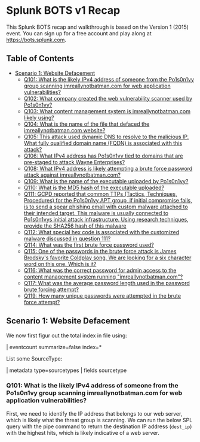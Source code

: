 # Splunk BOTS v1 Recap

This Splunk BOTS recap and walkthrough is based on the Version 1 (2015) event. You can sign up for a free account and play along at https://bots.splunk.com.

## Table of Contents

* [Scenario 1: Website Defacement](#scenario-1-website-defacement)
    * [Q101: What is the likely IPv4 address of someone from the Po1s0n1vy group scanning imreallynotbatman.com for web application vulnerabilities?](#q101-what-is-the-likely-ipv4-address-of-someone-from-the-po1s0n1vy-group-scanning-imreallynotbatmancom-for-web-application-vulnerabilities)
    * [Q102: What company created the web vulnerability scanner used by Po1s0n1vy?](#q102-what-company-created-the-web-vulnerability-scanner-used-by-po1s0n1vy)
    * [Q103: What content management system is imreallynotbatman.com likely using?](#q103-what-content-management-system-is-imreallynotbatmancom-likely-using)
    * [Q104: What is the name of the file that defaced the imreallynotbatman.com website?](#q104-what-is-the-name-of-the-file-that-defaced-the-imreallynotbatmancom-website)
    * [Q105: This attack used dynamic DNS to resolve to the malicious IP. What fully qualified domain name (FQDN) is associated with this attack?](#q105-this-attack-used-dynamic-dns-to-resolve-to-the-malicious-ip-what-fully-qualified-domain-name-fqdn-is-associated-with-this-attack)
    * [Q106: What IPv4 address has Po1s0n1vy tied to domains that are pre-staged to attack Wayne Enterprises?](#q106-what-ipv4-address-has-po1s0n1vy-tied-to-domains-that-are-pre-staged-to-attack-wayne-enterprises)
    * [Q108: What IPv4 address is likely attempting a brute force password attack against imreallynotbatman.com?](#q108-what-ipv4-address-is-likely-attempting-a-brute-force-password-attack-against-imreallynotbatmancom)
    * [Q109: What is the name of the executable uploaded by Po1s0n1vy?](#q109-what-is-the-name-of-the-executable-uploaded-by-po1s0n1vy)
    * [Q110: What is the MD5 hash of the executable uploaded?](#q110-what-is-the-md5-hash-of-the-executable-uploaded)
    * [Q111: GCPD reported that common TTPs (Tactics, Techniques, Procedures) for the Po1s0n1vy APT group, if initial compromise fails, is to send a spear phishing email with custom malware attached to their intended target. This malware is usually connected to Po1s0n1vys initial attack infrastructure. Using research techniques, provide the SHA256 hash of this malware](#q111-gcpd-reported-that-common-ttps-for-the-po1s0n1vy-apt-group-if-initial-compromise-fails-is-to-send-a-spear-phishing-email-with-custom-malware-attached-to-their-intended-target-this-malware-is-usually-connected-to-po1s0n1vys-initial-attack-infrastructure-using-research-techniques-provide-the-sha256-hash-of-this-malware)
    * [Q112: What special hex code is associated with the customized malware discussed in question 111?](#q112-what-special-hex-code-is-associated-with-the-customized-malware-discussed-in-question-111)
    * [Q114: What was the first brute force password used?](#q114-what-was-the-first-brute-force-password-used)
    * [Q115: One of the passwords in the brute force attack is James Brodsky's favorite Coldplay song. We are looking for a six character word on this one. Which is it?](#q115-one-of-the-passwords-in-the-brute-force-attack-is-james-brodskys-favorite-coldplay-song-we-are-looking-for-a-six-character-word-on-this-one-which-is-it)
    * [Q116: What was the correct password for admin access to the content management system running "imreallynotbatman.com"?](#q116-what-was-the-correct-password-for-admin-access-to-the-content-management-system-running-imreallynotbatmancom)
    * [Q117: What was the average password length used in the password brute forcing attempt?](#q117-what-was-the-average-password-length-used-in-the-password-brute-forcing-attempt)
    * [Q119: How many unique passwords were attempted in the brute force attempt?](#q119-how-many-unique-passwords-were-attempted-in-the-brute-force-attempt)

## Scenario 1: Website Defacement

We now first figur out the total index in file using:

| eventcount summarize=false index=*

List some SourceType:

| metadata type=sourcetypes
| fields sourcetype

### Q101: What is the likely IPv4 address of someone from the Po1s0n1vy group scanning imreallynotbatman.com for web application vulnerabilities?

First, we need to identify the IP address that belongs to our web server, which is likely what the threat group is scanning. We can run the below SPL query with the pipe command to return the destination IP address (`dest_ip`) with the highest hits, which is likely indicative of a web server.

